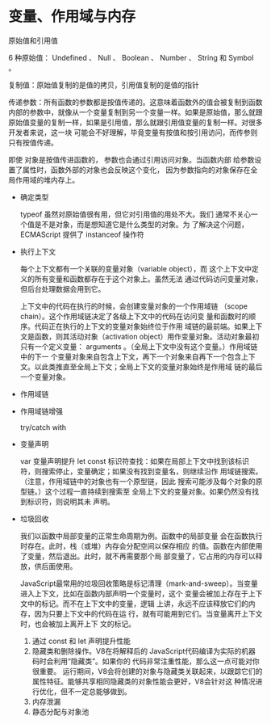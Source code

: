 # 变量、作用域与内存

原始值和引用值

6 种原始值： Undefined 、 Null 、 Boolean 、 Number 、 String 和 Symbol 。

复制值：原始值复制的是值的拷贝，引用值复制的是值的指针

传递参数：所有函数的参数都是按值传递的。这意味着函数外的值会被复制到函数内部的参数中，就像从一个变量复制到另一个变量一样。如果是原始值，那么就跟原始值变量的复制一样，如果是引用值，那么就跟引用值变量的复制一样。对很多开发者来说，这一块 可能会不好理解，毕竟变量有按值和按引用访问，而传参则只有按值传递。

即使 对象是按值传进函数的， 参数也会通过引用访问对象。当函数内部 给参数设置了属性时，函数外部的对象也会反映这个变化， 因为参数指向的对象保存在全局作用域的堆内存上。

- 确定类型

  typeof 虽然对原始值很有用，但它对引用值的用处不大。我们 通常不关心一个值是不是对象，而是想知道它是什么类型的对象。为 了解决这个问题，ECMAScript 提供了 instanceof 操作符

- 执行上下文

  每个上下文都有一个关联的变量对象（variable object），而 这个上下文中定义的所有变量和函数都存在于这个对象上。虽然无法 通过代码访问变量对象，但后台处理数据会用到它。

  上下文中的代码在执行的时候，会创建变量对象的一个作用域链 （scope chain）。这个作用域链决定了各级上下文中的代码在访问变 量和函数时的顺序。代码正在执行的上下文的变量对象始终位于作用 域链的最前端。如果上下文是函数，则其活动对象（activation object）用作变量对象。活动对象最初只有一个定义变量： arguments 。（全局上下文中没有这个变量。）作用域链中的下一 个变量对象来自包含上下文，再下一个对象来自再下一个包含上下 文。以此类推直至全局上下文；全局上下文的变量对象始终是作用域 链的最后一个变量对象。

- 作用域链
- 作用域链增强

  try/catch with

- 变量声明

  var 变量声明提升
  let const
  标识符查找：如果在局部上下文中找到该标识 符，则搜索停止，变量确定；如果没有找到变量名，则继续沿作 用域链搜索。（注意，作用域链中的对象也有一个原型链，因此 搜索可能涉及每个对象的原型链。）这个过程一直持续到搜索至 全局上下文的变量对象。如果仍然没有找到标识符，则说明其未 声明。

- 垃圾回收

  我们以函数中局部变量的正常生命周期为例。函数中的局部变量 会在函数执行时存在。此时，栈（或堆）内存会分配空间以保存相应 的值。函数在内部使用了变量，然后退出。此时，就不再需要那个局 部变量了，它占用的内存可以释放，供后面使用。

  JavaScript最常用的垃圾回收策略是标记清理（mark-and-sweep）。当变量进入上下文，比如在函数内部声明一个变量时，这个 变量会被加上存在于上下文中的标记。而不在上下文中的变量，逻辑 上讲，永远不应该释放它们的内存，因为只要上下文中的代码在运 行，就有可能用到它们。当变量离开上下文时，也会被加上离开上下 文的标记。

  1. 通过 const 和 let 声明提升性能
  2. 隐藏类和删除操作。V8在将解释后的 JavaScript代码编译为实际的机器码时会利用“隐藏类”。如果你的 代码非常注重性能，那么这一点可能对你很重要。 运行期间，V8会将创建的对象与隐藏类关联起来，以跟踪它们的 属性特征。能够共享相同隐藏类的对象性能会更好，V8会针对这 种情况进行优化，但不一定总能够做到。
  3. 内存泄漏
  4. 静态分配与对象池